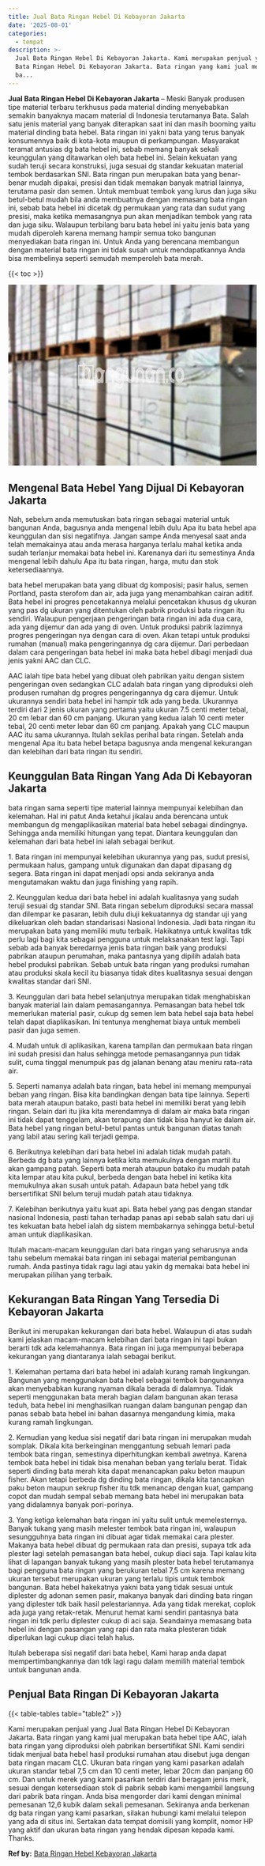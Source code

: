 ```yaml
---
title: Jual Bata Ringan Hebel Di Kebayoran Jakarta
date: '2025-08-01'
categories:
  - tempat
description: >-
  Jual Bata Ringan Hebel Di Kebayoran Jakarta. Kami merupakan penjual yang Jual
  Bata Ringan Hebel Di Kebayoran Jakarta. Bata ringan yang kami jual merupakan
  ba...
---
```


**Jual Bata Ringan Hebel Di Kebayoran Jakarta** – Meski Banyak produsen tipe material terbaru terkhusus pada material dinding menyebabkan semakin banyaknya macam material di Indonesia terutamanya Bata. Salah satu jenis material yang banyak diterapkan saat ini dan masih booming yaitu material dinding bata hebel. Bata ringan ini yakni bata yang terus banyak konsumennya baik di kota-kota maupun di perkampungan. Masyarakat teramat antusias dg bata hebel ini, sebab memang banyak sekali keunggulan yang ditawarkan oleh bata hebel ini. Selain kekuatan yang sudah teruji secara konstruksi, juga sesuai dg standar kekuatan material tembok berdasarkan SNI. Bata ringan pun merupakan bata yang benar-benar mudah dipakai, presisi dan tidak memakan banyak matrial lainnya, terutama pasir dan semen. Untuk membuat tembok yang lurus dan juga siku betul-betul mudah bila anda membuatnya dengan memasang bata ringan ini, sebab bata hebel ini dicetak dg permukaan yang rata dan sudut yang presisi, maka ketika memasangnya pun akan menjadikan tembok yang rata dan juga siku. Walaupun terbilang baru bata hebel ini yaitu jenis bata yang mudah diperoleh karena memang hampir semua toko bangunan menyediakan bata ringan ini. Untuk Anda yang berencana membangun dengan material bata ringan ini tidak susah untuk mendapatkannya Anda bisa membelinya seperti semudah memperoleh bata merah.

{{< toc >}}

![Jual Bata Ringan Hebel Di Kebayoran Jakarta](/images/jual-hebel-murah-20.png)

## Mengenal Bata Hebel Yang Dijual Di Kebayoran Jakarta

Nah, sebelum anda memutuskan bata ringan sebagai material untuk bangunan Anda, bagusnya anda mengenal lebih dulu Apa itu bata hebel apa keunggulan dan sisi negatifnya. Jangan sampe Anda menyesal saat anda telah memakainya atau anda merasa harganya terlalu mahal ketika anda sudah terlanjur memakai bata hebel ini. Karenanya dari itu semestinya Anda mengenal lebih dahulu Apa itu bata ringan, harga, mutu dan stok ketersediaannya.

bata hebel merupakan bata yang dibuat dg komposisi; pasir halus, semen Portland, pasta sterofom dan air, ada juga yang menambahkan cairan aditif. Bata hebel ini progres pencetakannya melalui pencetakan khusus dg ukuran yang pas dg ukuran yang ditentukan oleh pabrik produksi bata ringan itu sendiri. Walaupun pengerjaan pengeringan bata ringan ini ada dua cara, ada yang dijemur dan ada yang di oven. Untuk produksi pabrik lazimnya progres pengeringan nya dengan cara di oven. Akan tetapi untuk produksi rumahan (manual) maka pengeringannya dg cara dijemur. Dari perbedaan dalam cara pengeringan bata hebel ini maka bata hebel dibagi menjadi dua jenis yakni AAC dan CLC.

AAC ialah tipe bata hebel yang dibuat oleh pabrikan yaitu dengan sistem pengeringan oven sedangkan CLC adalah bata ringan yang diproduksi oleh produsen rumahan dg progres pengeringannya dg cara dijemur. Untuk ukurannya sendiri bata hebel ini hampir tdk ada yang beda. Ukurannya terdiri dari 2 jenis ukuran yang pertama yaitu ukuran 7.5 centi meter tebal, 20 cm lebar dan 60 cm panjang. Ukuran yang kedua ialah 10 centi meter tebal, 20 centi meter lebar dan 60 cm panjang. Apakah yang CLC maupun AAC itu sama ukurannya. Itulah sekilas perihal bata ringan. Setelah anda mengenal Apa itu bata hebel betapa bagusnya anda mengenal kekurangan dan kelebihan dari bata ringan itu sendiri.

## Keunggulan Bata Ringan Yang Ada Di Kebayoran Jakarta

bata ringan sama seperti tipe material lainnya mempunyai kelebihan dan kelemahan. Hal ini patut Anda ketahui jikalau anda berencana untuk membangun dg mengaplikasikan material bata hebel sebagai dindingnya. Sehingga anda memiliki hitungan yang tepat. Diantara keunggulan dan kelemahan dari bata hebel ini ialah sebagai berikut.

1\. Bata ringan ini mempunyai kelebihan ukurannya yang pas, sudut presisi, permukaan halus, gampang untuk digunakan dan dapat dipasang dg segera. Bata ringan ini dapat menjadi opsi anda sekiranya anda mengutamakan waktu dan juga finishing yang rapih.

2\. Keunggulan kedua dari bata hebel ini adalah kualitasnya yang sudah teruji sesuai dg standar SNI. Bata ringan sebelum diproduksi secara massal dan dilempar ke pasaran, lebih dulu diuji kekuatannya dg standar uji yang dikeluarkan oleh badan standarisasi Nasional Indonesia. Jadi bata ringan itu merupakan bata yang memiliki mutu terbaik. Hakikatnya untuk kwalitas tdk perlu lagi bagi kita sebagai pengguna untuk melaksanakan test lagi. Tapi sebab ada banyak beredarnya jenis bata ringan baik yang produksi pabrikan ataupun perumahan, maka pantasnya yang dipilih adalah bata hebel produksi pabrikan. Sebab untuk bata ringan yang produksi rumahan atau produksi skala kecil itu biasanya tidak dites kualitasnya sesuai dengan kwalitas standar dari SNI.

3\. Keunggulan dari bata hebel selanjutnya merupakan tidak menghabiskan banyak material lain dalam pemasangannya. Pemasangan bata hebel tdk memerlukan material pasir, cukup dg semen lem bata hebel saja bata hebel telah dapat diaplikasikan. Ini tentunya menghemat biaya untuk membeli pasir dan juga semen.

4\. Mudah untuk di aplikasikan, karena tampilan dan permukaan bata ringan ini sudah presisi dan halus sehingga metode pemasangannya pun tidak sulit, cuma tinggal menumpuk pas dg jalanan benang atau meniru rata-rata air.

5\. Seperti namanya adalah bata ringan, bata hebel ini memang mempunyai beban yang ringan. Bisa kita bandingkan dengan bata tipe lainnya. Seperti bata merah ataupun batako, pasti bata hebel ini memiliki berat yang lebih ringan. Selain dari itu jika kita merendamnya di dalam air maka bata ringan ini tidak dapat tenggelam, akan terapung dan tidak bisa hanyut ke dalam air. Bata hebel yang ringan betul-betul pantas untuk bangunan diatas tanah yang labil atau sering kali terjadi gempa.

6\. Berikutnya kelebihan dari bata hebel ini adalah tidak mudah patah. Berbeda dg bata yang lainnya ketika kita memukulnya dengan martil itu akan gampang patah. Seperti bata merah ataupun batako itu mudah patah kita lempar atau kita pukul, berbeda dengan bata hebel ini ketika kita memukulnya akan susah untuk patah. Adapaun bata hebel yang tdk bersertifikat SNI belum teruji mudah patah atau tidaknya.

7\. Kelebihan berikutnya yaitu kuat api. Bata hebel yang pas dengan standar nasional Indonesia, pasti tahan terhadap panas api sebab salah satu dari uji tes kekuatan bata hebel ialah dg sistem membakarnya sehingga betul-betul aman untuk diaplikasikan.

Itulah macam-macam keunggulan dari bata ringan yang seharusnya anda tahu sebelum memakai bata ringan ini sebagai material pembangunan rumah. Anda pastinya tidak ragu lagi atau yakin dg memakai bata hebel ini merupakan pilihan yang terbaik.

## Kekurangan Bata Ringan Yang Tersedia Di Kebayoran Jakarta

Berikut ini merupakan kekurangan dari bata hebel. Walaupun di atas sudah kami jelaskan macam-macam kelebihan dari bata ringan ini tapi bukan berarti tdk ada kelemahannya. Bata ringan ini juga mempunyai beberapa kekurangan yang diantaranya ialah sebagai berikut.

1\. Kelemahan pertama dari bata hebel ini adalah kurang ramah lingkungan. Bangunan yang menggunakan bata hebel sebagai tembok bangunannya akan menyebabkan kurang nyaman dikala berada di dalamnya. Tidak seperti menggunakan bata merah bagian dalam bangunan akan terasa teduh, bata hebel ini menghasilkan ruangan dalam bangunan pengap dan panas sebab bata hebel ini bahan dasarnya mengandung kimia, maka kurang ramah lingkungan.

2\. Kemudian yang kedua sisi negatif dari bata ringan ini merupakan mudah somplak. Dikala kita berkeinginan menggantung sebuah lemari pada tembok bata ringan, semestinya diperhitungkan kembali awetnya. Karena tembok bata hebel ini tidak bisa menahan beban yang terlalu berat. Tidak seperti dinding bata merah kita dapat menancapkan paku beton maupun fisher. Akan tetapi berbeda dg dinding bata ringan, dikala kita tancapkan paku beton maupun sekrup fisher itu tdk menancap dengan kuat, gampang copot dan mudah sempal sebab memang bata hebel ini merupakan bata yang didalamnya banyak pori-porinya.

3\. Yang ketiga kelemahan bata ringan ini yaitu sulit untuk memelesternya. Banyak tukang yang masih melester tembok bata ringan ini, walaupun sesungguhnya bata ringan ini dibuat agar tidak memakai cara plester. Makanya bata hebel dibuat dg permukaan rata dan presisi, supaya tdk ada plester lagi setelah pemasangan bata hebel, cukup diaci saja. Tapi kalau kita lihat di lapangan banyak tukang yang masih plester bata hebel terutamanya bagi pengguna bata ringan yang berukuran tebal 7,5 cm karena memang ukuran tersebut merupakan ukuran yang terlalu tipis untuk tembok bangunan. Bata hebel hakekatnya yakni bata yang tidak sesuai untuk diplester dg adonan semen pasir, makanya banyak dari dinding bata ringan yang diplester tdk baik hasil pelestariannya. Ada yang tidak merekat, coplok ada juga yang retak-retak. Menurut hemat kami sendiri pantasnya bata ringan ini tdk perlu diplester cukup di aci saja. Seandainya memasang bata hebel ini dengan pasangan yang rapi dan rata maka plesteran tidak diperlukan lagi cukup diaci telah halus.

Itulah beberapa sisi negatif dari bata hebel, Kami harap anda dapat mempertimbangkannya dan tdk lagi ragu dalam memilih material tembok untuk bangunan anda.

## Penjual Bata Ringan Di Kebayoran Jakarta

{{< table-tables table="table2" >}}

Kami merupakan penjual yang Jual Bata Ringan Hebel Di Kebayoran Jakarta. Bata ringan yang kami jual merupakan bata hebel tipe AAC, ialah bata ringan yang diproduksi oleh pabrikan bersertifikat SNI. Kami sendiri tidak menjual bata hebel hasil produksi rumahan atau disebut juga dengan bata ringan macam CLC. Ukuran bata ringan yang kami pasarkan adalah ukuran standar tebal 7,5 cm dan 10 centi meter, lebar 20cm dan panjang 60 cm. Dan untuk merek yang kami pasarkan terdiri dari beragam jenis merk, sesuai dengan ketersediaan stok di pabrik sebab kami mengambil langsung dari pabrik bata ringan. Anda bisa mengorder dari kami dengan minimal pemesanan 12,6 kubik dalam sekali pemesanan. Sekiranya anda berkenan dg bata ringan yang kami pasarkan, silakan hubungi kami melalui telepon yang ada di situs ini. Sertakan data tempat domisili yang komplit, nomor HP yang aktif dan ukuran bata ringan yang hendak dipesan kepada kami. Thanks.

**Ref by:** [Bata Ringan Hebel Kebayoran Jakarta](https://id.wikipedia.org/wiki/Bata)
